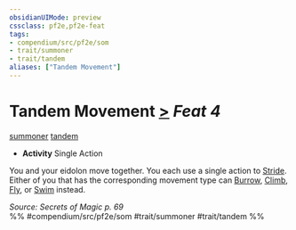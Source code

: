 ```yaml
---
obsidianUIMode: preview
cssclass: pf2e,pf2e-feat
tags:
- compendium/src/pf2e/som
- trait/summoner
- trait/tandem
aliases: ["Tandem Movement"]
---
```

# Tandem Movement  [>](../../rules/core-rulebook/chapter-9-playing-the-game.md#Actions "Single Action") *Feat 4*  
[summoner](../../rules/traits/summoner-som.md)  [tandem](../../rules/traits/tandem-som.md)  

- **Activity** Single Action

You and your eidolon move together. You each use a single action to [Stride](../../rules/actions/stride.md). Either of you that has the corresponding movement type can [Burrow](../../rules/actions/burrow.md), [Climb](../../rules/actions/climb.md), [Fly](../../rules/actions/fly.md), or [Swim](../../rules/actions/swim.md) instead.

*Source: Secrets of Magic p. 69*  
%% #compendium/src/pf2e/som #trait/summoner #trait/tandem %%